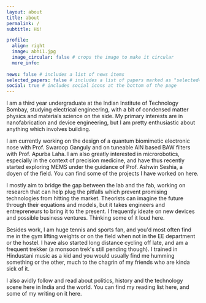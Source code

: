 ```yaml
---
layout: about
title: about
permalink: /
subtitle: Hi!

profile:
  align: right
  image: abhi1.jpg
  image_circular: false # crops the image to make it circular
  more_info: 
  
news: false # includes a list of news items
selected_papers: false # includes a list of papers marked as "selected={true}"
social: true # includes social icons at the bottom of the page
---
```


I am a third year undergraduate at the Indian Institute of Technology Bombay, studying electrical engineering, with a bit of condensed matter physics and materials science on the side. My primary interests are in nanofabrication and device engineering, but I am pretty enthusiastic about anything which involves building. 

I am currently working on the design of a quantum biomimetic electronic nose with Prof. Swaroop Ganguly and on tuneable AlN based BAW filters with Prof. Apurba Laha. I am also greatly interested in microrobotics, especially in the context of precision medicine, and have thus recently started exploring MEMS under the guidance of Prof. Ashwin Seshia, a doyen of the field. You can find some of the projects I have worked on here. 

I mostly aim to bridge the gap between the lab and the fab, working on research that can help plug the pitfalls which prevent promising technologies from hitting the market. Theorists can imagine the future through their equations and models, but it takes engineers and entrepreneurs to bring it to the present. I frequently ideate on new devices and possible business ventures. Thinking some of it loud here.  

Besides work, I am huge tennis and sports fan, and you'd most often find me in the gym lifting weights or on the field when not in the EE department or the hostel. I have also started long distance cycling off late, and am a frequent trekker (a monsoon trek's still pending though). I trained in Hindustani music as a kid and you would usually find me humming something or the other, much to the chagrin of my friends who are kinda sick of it. 

I also avidly follow and read about politics, history and the technology scene here in India and the world. You can find my reading list here, and some of my writing on it here.


